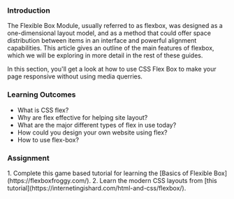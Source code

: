 ### Introduction

The Flexible Box Module, usually referred to as flexbox, was designed as a one-dimensional layout model, and as a method that 
could offer space distribution between items in an interface and powerful alignment capabilities. This article gives an outline
of the main features of flexbox, which we will be exploring in more detail in the rest of these guides.

In this section, you'll get a look at how to use CSS Flex Box to make your page responsive without using media querries.

### Learning Outcomes
* What is CSS flex?
* Why are flex effective for helping site layout?
* What are the major different types of flex in use today?
* How could you design your own website using flex?
* How to use flex-box?

### Assignment
<div class="lesson-content__panel" markdown="1">
1. Complete this game based tutorial for learning the [Basics of Flexible Box](https://flexboxfroggy.com/).
2. Learn the modern CSS layouts from [this tutorial](https://internetingishard.com/html-and-css/flexbox/).</div>
